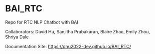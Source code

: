 # BAI_RTC
Repo for RTC NLP Chatbot with BAI

Collaborators: David Hu, Sanjitha Prabakaran, Blaire Zhao, Emily Zhou, Shriya Dale

Documentation Site: https://dhu2022-dev.github.io/BAI_RTC/
